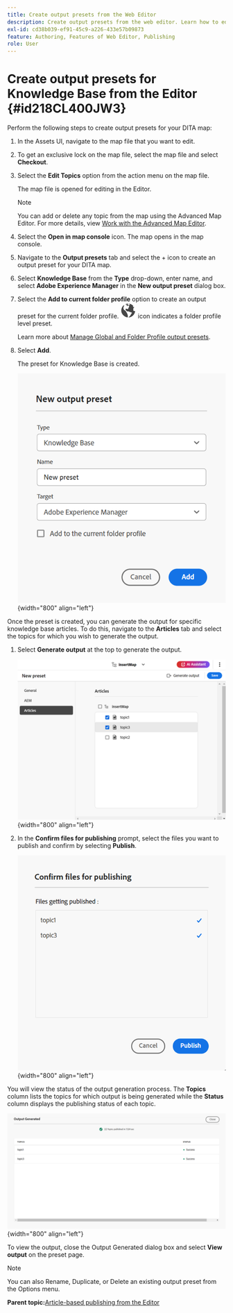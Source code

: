 ```yaml
---
title: Create output presets from the Web Editor
description: Create output presets from the web editor. Learn how to edit, rename, duplicate, and delete an output preset in AEM Guides.
exl-id: cd38b039-ef91-45c9-a226-433e57b09873
feature: Authoring, Features of Web Editor, Publishing
role: User
---
```

# Create output presets for Knowledge Base from the Editor {#id218CL400JW3}

Perform the following steps to create output presets for your DITA map:

1.  In the Assets UI, navigate to the map file that you want to edit.

1.  To get an exclusive lock on the map file, select the map file and select **Checkout**.

1.  Select the **Edit Topics** option from the action menu on the map file.

    The map file is opened for editing in the Editor.

    >[!NOTE]
    >
    > You can add or delete any topic from the map using the Advanced Map Editor. For more details, view [Work with the Advanced Map Editor](map-editor-advanced-map-editor.md#).

1. Select the **Open in map console** icon. The map opens in the map console. 

1. Navigate to the **Output presets** tab and select the + icon to create an output preset for your DITA map.   

1. Select **Knowledge Base** from the **Type** drop-down, enter name, and select **Adobe Experience Manager** in the **New output preset** dialog box.
1. Select the **Add to current folder profile** option to create an output preset for the current folder profile. ![folder profile icon](images/global-preset-icon.svg) icon indicates a folder profile level preset.  

   Learn more about [Manage Global and Folder Profile output presets](./web-editor-manage-output-presets.md).

 1. Select **Add**.   

    The preset for Knowledge Base is created.


    ![New ](images/knowledge-base-preset-dialog-box.png){width="800" align="left"}

Once the preset is created, you can generate the output for specific knowledge base articles. To do this, navigate to the **Articles** tab and select the topics for which you wish to generate the output.
1. Select **Generate output** at the top to generate the output.

    ![](images/add-preset-articles-tab_cs.png){width="800" align="left"}

1. In the **Confirm files for publishing** prompt, select the files you want to publish and confirm by selecting **Publish**.

    ![New ](images/knowledge-base-confirm-files-for-publishing.png){width="800" align="left"}

You will view the status of the output generation process. The **Topics** column lists the topics for which output is being generated while the **Status** column displays the publishing status of each topic.


![](images/add-preset-output-generated_cs.png){width="800" align="left"}

To view the output, close the Output Generated dialog box and select **View output** on the preset page. 


>[!NOTE]
>
> You can also Rename, Duplicate, or Delete an existing output preset from the Options menu.



**Parent topic:**[Article-based publishing from the Editor](web-editor-article-publishing.md)
